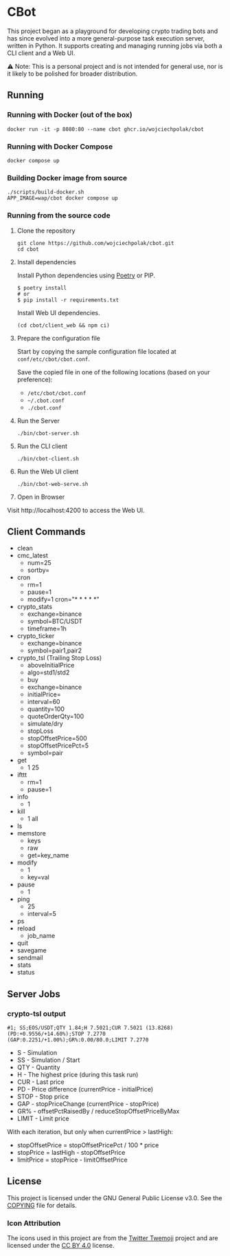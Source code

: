 # CBot

This project began as a playground for developing crypto trading bots
and has since evolved into a more general-purpose task execution
server, written in Python. It supports creating and managing running
jobs via both a CLI client and a Web UI.

⚠️ Note: This is a personal project and is not intended for general
use, nor is it likely to be polished for broader distribution.

## Running

### Running with Docker (out of the box)

```shell
docker run -it -p 8080:80 --name cbot ghcr.io/wojciechpolak/cbot
```

### Running with Docker Compose

```shell
docker compose up
```

### Building Docker image from source

```shell
./scripts/build-docker.sh
APP_IMAGE=wap/cbot docker compose up
```

### Running from the source code

1. Clone the repository

   ```shell
   git clone https://github.com/wojciechpolak/cbot.git
   cd cbot
   ```

2. Install dependencies

   Install Python dependencies using
   [Poetry](https://python-poetry.org/) or PIP.

   ```shell
   $ poetry install
   # or
   $ pip install -r requirements.txt
   ```

   Install Web UI dependencies.

   ```shell
   (cd cbot/client_web && npm ci) 
   ```

3. Prepare the configuration file

    Start by copying the sample configuration file located at
    `conf/etc/cbot/cbot.conf`.

    Save the copied file in one of the following locations (based on
    your preference):

    - `/etc/cbot/cbot.conf`
    - `~/.cbot.conf`
    - `./cbot.conf`

4. Run the Server

   ```shell
   ./bin/cbot-server.sh
   ```

5. Run the CLI client

   ```shell
   ./bin/cbot-client.sh
   ```

6. Run the Web UI client

   ```shell
   ./bin/cbot-web-serve.sh
   ```

7. Open in Browser

Visit http://localhost:4200 to access the Web UI.

## Client Commands

* clean
* cmc_latest
  - num=25
  - sortby=
* cron
  - rm=1
  - pause=1
  - modify=1 cron="* * * * *"
* crypto_stats
  - exchange=binance
  - symbol=BTC/USDT
  - timeframe=1h
* crypto_ticker
  - exchange=binance
  - symbol=pair1,pair2
* crypto_tsl (Trailing Stop Loss)
  - aboveInitialPrice
  - algo=std1/std2
  - buy
  - exchange=binance
  - initialPrice=
  - interval=60
  - quantity=100
  - quoteOrderQty=100
  - simulate/dry
  - stopLoss
  - stopOffsetPrice=500
  - stopOffsetPricePct=5
  - symbol=pair
* get
  - 1 25
* ifttt
  - rm=1
  - pause=1
* info
  - 1
* kill
  - 1 all
* ls
* memstore
  - keys
  - raw
  - get=key_name
* modify
  - 1
  - key=val
* pause
  - 1
* ping
  - 25
  - interval=5
* ps
* reload
  - job_name
* quit
* savegame
* sendmail
* stats
* status

## Server Jobs

### crypto-tsl output

`#1; SS;EOS/USDT;QTY 1.84;H 7.5021;CUR 7.5021 (13.8268) (PD:+0.9556/+14.60%);STOP 7.2770 (GAP:0.2251/+1.00%);GR%:0.00/80.0;LIMIT 7.2770`

* S     - Simulation
* SS    - Simulation / Start
* QTY   - Quantity
* H     - The highest price (during this task run)
* CUR   - Last price
* PD    - Price difference (currentPrice - initialPrice)
* STOP  - Stop price
* GAP   - stopPriceChange (currentPrice - stopPrice)
* GR%   - offsetPctRaisedBy / reduceStopOffsetPriceByMax
* LIMIT - Limit price

With each iteration, but only when currentPrice > lastHigh:

* stopOffsetPrice = stopOffsetPricePct / 100 * price
* stopPrice = lastHigh - stopOffsetPrice
* limitPrice = stopPrice - limitOffsetPrice

## License

This project is licensed under the GNU General Public License v3.0.
See the [COPYING](COPYING) file for details.

### Icon Attribution

The icons used in this project are from the
[Twitter Twemoji](https://github.com/twitter/twemoji)
project and are licensed under the
[CC BY 4.0](https://creativecommons.org/licenses/by/4.0/) license.
